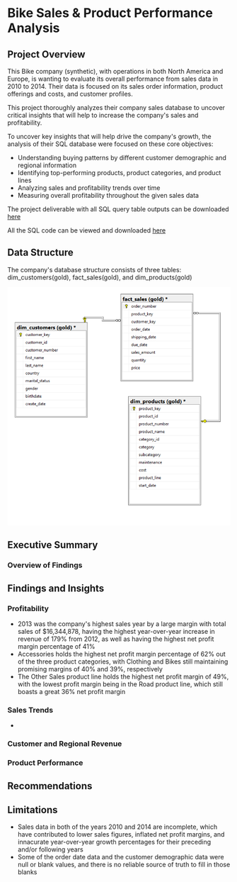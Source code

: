 # Bike Sales & Product Performance Analysis

## Project Overview

This Bike company (synthetic), with operations in both North America and Europe, is wanting to evaluate its overall performance from sales data in 2010 to 2014. Their data is focused on its sales order information, product offerings and costs, and customer profiles. 

This project thoroughly analyzes their company sales database to uncover critical insights that will help to increase the company's sales and profitability. 

To uncover key insights that will help drive the company's growth, the analysis of their SQL database were focused on these core objectives:

  - Understanding buying patterns by different customer demographic and regional information
  - Identifying top-performing products, product categories, and product lines
  - Analyzing sales and profitability trends over time
  - Measuring overall profitability throughout the given sales data

The project deliverable with all SQL query table outputs can be downloaded [here](https://github.com/pjmaninang/Bike-Sales-SQL-Analysis-Project/blob/main/Project%20Deliverable.xlsx)

All the SQL code can be viewed and downloaded [here](https://github.com/pjmaninang/Bike-Sales-SQL-Analysis-Project/blob/main/BikeSales%20SQL%20Analysis.sql)

## Data Structure

The company's database structure consists of three tables: dim_customers(gold), fact_sales(gold), and dim_products(gold)

![Database Schema](https://github.com/pjmaninang/Bike-Sales-SQL-Analysis-Project/blob/main/Database%20Schema.png?raw=true)

## Executive Summary

### Overview of Findings

## Findings and Insights

### Profitability

- 2013 was the company's highest sales year by a large margin with total sales of $16,344,878, having the highest year-over-year increase in revenue of 179% from 2012, as well as having the highest net profit margin percentage of 41%
- Accessories holds the highest net profit margin percentage of 62% out of the three product categories, with Clothing and Bikes still maintaining promising margins of 40% and 39%, respectively
- The Other Sales product line holds the highest net profit margin of 49%, with the lowest profit margin being in the Road product line, which still boasts a great 36% net profit margin 

### Sales Trends

- 

### Customer and Regional Revenue

### Product Performance

## Recommendations

## Limitations
- Sales data in both of the years 2010 and 2014 are incomplete, which have contributed to lower sales figures, inflated net profit margins, and innacurate year-over-year growth percentages for their preceding and/or following years
- Some of the order date data and the customer demographic data were null or blank values, and there is no reliable source of truth to fill in those blanks


